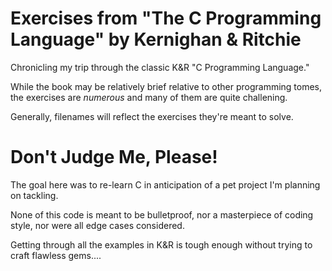 # Exercises from "The C Programming Language" by Kernighan & Ritchie

Chronicling my trip through the classic K&amp;R "C Programming Language."

While the book may be relatively brief relative to other programming tomes, the exercises are *numerous* and many of them are quite challening.

Generally, filenames will reflect the exercises they're meant to solve.

# Don't Judge Me, Please!

The goal here was to re-learn C in anticipation of a pet project I'm planning on tackling.

None of this code is meant to be bulletproof, nor a masterpiece of coding style, nor were all edge cases considered.

Getting through all the examples in K&R is tough enough without trying to craft flawless gems....

